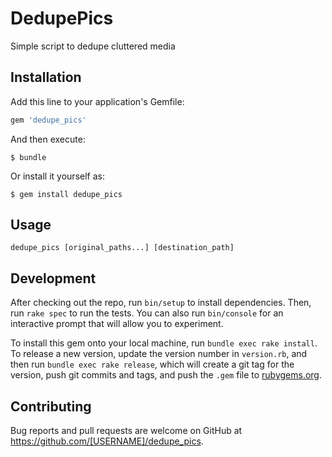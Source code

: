 # DedupePics

Simple script to dedupe cluttered media

## Installation

Add this line to your application's Gemfile:

```ruby
gem 'dedupe_pics'
```

And then execute:

    $ bundle

Or install it yourself as:

    $ gem install dedupe_pics

## Usage

```
dedupe_pics [original_paths...] [destination_path]
```

## Development

After checking out the repo, run `bin/setup` to install dependencies. Then, run `rake spec` to run the tests. You can also run `bin/console` for an interactive prompt that will allow you to experiment.

To install this gem onto your local machine, run `bundle exec rake install`. To release a new version, update the version number in `version.rb`, and then run `bundle exec rake release`, which will create a git tag for the version, push git commits and tags, and push the `.gem` file to [rubygems.org](https://rubygems.org).

## Contributing

Bug reports and pull requests are welcome on GitHub at https://github.com/[USERNAME]/dedupe_pics.

